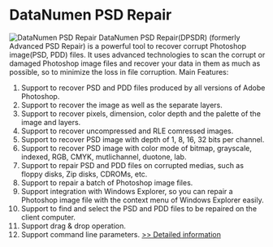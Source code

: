 # DataNumen PSD Repair
![DataNumen PSD Repair](https://mycommerce.akamaized.net/api/pimages/P300033937/BIG/300033937.JPG)
DataNumen PSD Repair(DPSDR) (formerly Advanced PSD Repair) is a powerful tool to recover corrupt Photoshop image(PSD, PDD) files. It uses advanced technologies to scan the corrupt or damaged Photoshop image files and recover your data in them as much as possible, so to minimize the loss in file corruption.
Main Features:
1. Support to recover PSD and PDD files produced by all versions of Adobe Photoshop.
2. Support to recover the image as well as the separate layers.
3. Support to recover pixels, dimension, color depth and the palette of the image and layers.
4. Support to recover uncompressed and RLE comressed images.
5. Support to recover PSD image with depth of 1, 8, 16, 32 bits per channel.
6. Support to recover PSD image with color mode of bitmap, grayscale, indexed, RGB, CMYK, mutlichannel, duotone, lab.
7. Support to repair PSD and PDD files on corrupted medias, such as floppy disks, Zip disks, CDROMs, etc.
8. Support to repair a batch of Photoshop image files.
9. Support integration with Windows Explorer, so you can repair a Photoshop image file with the context menu of Windows Explorer easily.
10. Support to find and select the PSD and PDD files to be repaired on the client computer.
11. Support drag & drop operation.
12. Support command line parameters.
[>> Detailed information](https://secure.shareit.com/shareit/product.html?productid=300033937&affiliateid=200057808)